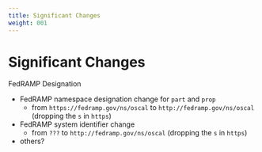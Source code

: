 ```yaml
---
title: Significant Changes
weight: 001
---
```

# Significant Changes

FedRAMP Designation

- FedRAMP namespace designation change for `part` and `prop`
  - from `https://fedramp.gov/ns/oscal` to `http://fedramp.gov/ns/oscal` (dropping the `s` in `https`)
- FedRAMP system identifier change
  - from `???` to `http://fedramp.gov/ns/oscal` (dropping the `s` in `https`)
- others?
